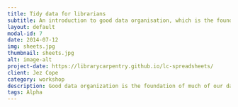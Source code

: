 ```yaml
---
title: Tidy data for librarians
subtitle: An introduction to good data organisation, which is the foundation of much of our day-to-day work in libraries.
layout: default
modal-id: 7
date: 2014-07-12
img: sheets.jpg
thumbnail: sheets.jpg
alt: image-alt
project-date: https://librarycarpentry.github.io/lc-spreadsheets/
client: Jez Cope
category: workshop
description: Good data organization is the foundation of much of our day-to-day work in libraries. Most librarians have data or do data entry using spreadsheets.
tags: Alpha
---
```


